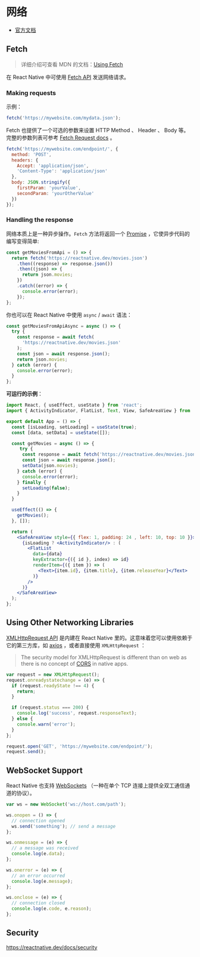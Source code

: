 # 网络

- [官方文档](https://reactnative.dev/docs/network)

## Fetch

> 详细介绍可查看 MDN 的文档：[Using Fetch](https://developer.mozilla.org/en-US/docs/Web/API/Fetch_API/Using_Fetch)

在 React Native 中可使用 [Fetch API](https://developer.mozilla.org/en-US/docs/Web/API/Fetch_API) 发送网络请求。

### Making requests

示例：

```jsx
fetch('https://mywebsite.com/mydata.json');
```

Fetch 也提供了一个可选的参数来设置 HTTP Method 、 Header 、 Body 等。完整的参数列表可参考 [Fetch Request docs](https://developer.mozilla.org/en-US/docs/Web/API/Request) 。

```jsx
fetch('https://mywebsite.com/endpoint/', {
  method: 'POST',
  headers: {
    Accept: 'application/json',
    'Content-Type': 'application/json'
  },
  body: JSON.stringify({
    firstParam: 'yourValue',
    secondParam: 'yourOtherValue'
  })
});
```

### Handling the response

网络本质上是一种异步操作。`Fetch` 方法将返回一个 [Promise](https://developer.mozilla.org/en-US/docs/Web/JavaScript/Reference/Global_Objects/Promise) ，它使异步代码的编写变得简单:

```jsx
const getMoviesFromApi = () => {
  return fetch('https://reactnative.dev/movies.json')
    .then((response) => response.json())
    .then((json) => {
      return json.movies;
    })
    .catch((error) => {
      console.error(error);
    });
};
```

你也可以在 React Native 中使用 `async` / `await` 语法：

```jsx
const getMoviesFromApiAsync = async () => {
  try {
    const response = await fetch(
      'https://reactnative.dev/movies.json'
    );
    const json = await response.json();
    return json.movies;
  } catch (error) {
    console.error(error);
  }
};
```

**可运行的示例**：

```jsx
import React, { useEffect, useState } from 'react';
import { ActivityIndicator, FlatList, Text, View, SafeAreaView } from 'react-native';

export default App = () => {
  const [isLoading, setLoading] = useState(true);
  const [data, setData] = useState([]);

  const getMovies = async () => {
     try {
      const response = await fetch('https://reactnative.dev/movies.json');
      const json = await response.json();
      setData(json.movies);
    } catch (error) {
      console.error(error);
    } finally {
      setLoading(false);
    }
  }

  useEffect(() => {
    getMovies();
  }, []);

  return (
    <SafeAreaView style={{ flex: 1, padding: 24 , left: 10, top: 10 }}>
      {isLoading ? <ActivityIndicator/> : (
        <FlatList
          data={data}
          keyExtractor={({ id }, index) => id}
          renderItem={({ item }) => (
            <Text>{item.id}, {item.title}, {item.releaseYear}</Text>
          )}
        />
      )}
    </SafeAreaView>
  );
};
```

## Using Other Networking Libraries

[XMLHttpRequest API](https://developer.mozilla.org/en-US/docs/Web/API/XMLHttpRequest) 是内建在 React Native 里的。这意味着您可以使用依赖于它的第三方库，如 [axios](https://github.com/mzabriskie/axios) ，或者直接使用 `XMLHttpRequest` ：

> The security model for XMLHttpRequest is different than on web as there is no concept of [CORS](http://en.wikipedia.org/wiki/Cross-origin_resource_sharing) in native apps.

```jsx
var request = new XMLHttpRequest();
request.onreadystatechange = (e) => {
  if (request.readyState !== 4) {
    return;
  }

  if (request.status === 200) {
    console.log('success', request.responseText);
  } else {
    console.warn('error');
  }
};

request.open('GET', 'https://mywebsite.com/endpoint/');
request.send();
```

## WebSocket Support

React Native 也支持 [WebSockets](https://developer.mozilla.org/en-US/docs/Web/API/WebSocket) （一种在单个 TCP 连接上提供全双工通信通道的协议）。

```jsx
var ws = new WebSocket('ws://host.com/path');

ws.onopen = () => {
  // connection opened
  ws.send('something'); // send a message
};

ws.onmessage = (e) => {
  // a message was received
  console.log(e.data);
};

ws.onerror = (e) => {
  // an error occurred
  console.log(e.message);
};

ws.onclose = (e) => {
  // connection closed
  console.log(e.code, e.reason);
};
```

## Security

<https://reactnative.dev/docs/security>
